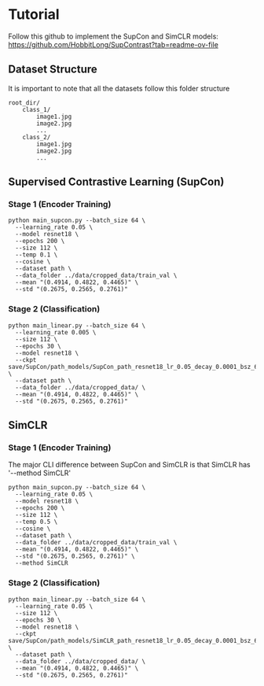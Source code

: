 # Tutorial

Follow this github to implement the SupCon and SimCLR models: https://github.com/HobbitLong/SupContrast?tab=readme-ov-file

## Dataset Structure
It is important to note that all the datasets follow this folder structure
```
root_dir/
    class_1/
        image1.jpg
        image2.jpg
        ...
    class_2/
        image1.jpg
        image2.jpg
        ...
```

## Supervised Contrastive Learning (SupCon)
### Stage 1 (Encoder Training)
```
python main_supcon.py --batch_size 64 \
  --learning_rate 0.05 \
  --model resnet18 \
  --epochs 200 \
  --size 112 \
  --temp 0.1 \
  --cosine \
  --dataset path \
  --data_folder ../data/cropped_data/train_val \
  --mean "(0.4914, 0.4822, 0.4465)" \
  --std "(0.2675, 0.2565, 0.2761)"
```

### Stage 2 (Classification)
```
python main_linear.py --batch_size 64 \
  --learning_rate 0.005 \
  --size 112 \
  --epochs 30 \
  --model resnet18 \
  --ckpt save/SupCon/path_models/SupCon_path_resnet18_lr_0.05_decay_0.0001_bsz_64_temp_0.1_size_112_scale02_1_cosine/last.pth \
  --dataset path \
  --data_folder ../data/cropped_data/ \
  --mean "(0.4914, 0.4822, 0.4465)" \
  --std "(0.2675, 0.2565, 0.2761)"
```

## SimCLR
### Stage 1 (Encoder Training)
The major CLI difference between SupCon and SimCLR is that SimCLR has '--method SimCLR'
```
python main_supcon.py --batch_size 64 \
  --learning_rate 0.05 \
  --model resnet18 \
  --epochs 200 \
  --size 112 \
  --temp 0.5 \
  --cosine \
  --dataset path \
  --data_folder ../data/cropped_data/train_val \
  --mean "(0.4914, 0.4822, 0.4465)" \
  --std "(0.2675, 0.2565, 0.2761)" \
  --method SimCLR
```
### Stage 2 (Classification)
```
python main_linear.py --batch_size 64 \
  --learning_rate 0.05 \
  --size 112 \
  --epochs 30 \
  --model resnet18 \
  --ckpt save/SupCon/path_models/SimCLR_path_resnet18_lr_0.05_decay_0.0001_bsz_64_temp_0.5_size_112_scale02_1_cosine/last.pth \
  --dataset path \
  --data_folder ../data/cropped_data/ \
  --mean "(0.4914, 0.4822, 0.4465)" \
  --std "(0.2675, 0.2565, 0.2761)"
```
